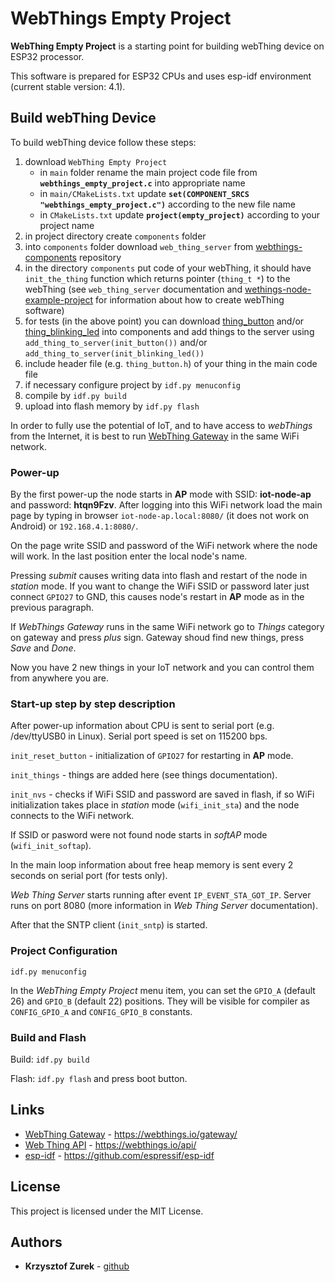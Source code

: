 # WebThings Empty Project

**WebThing Empty Project** is a starting point for building webThing device on ESP32 processor.

This software is prepared for ESP32 CPUs and uses esp-idf environment (current stable version: 4.1).

## Build webThing Device

To build webThing device follow these steps:

1. download ```WebThing Empty Project```
	* in ```main``` folder rename the main project code file from **```webthings_empty_project.c```** into appropriate name
	* in ```main/CMakeLists.txt``` update **```set(COMPONENT_SRCS "webthings_empty_project.c")```** according to the new file name
	* in ```CMakeLists.txt``` update **```project(empty_project)```** according to your project name
1. in project directory create ```components``` folder
1. into ```components``` folder download ```web_thing_server``` from [webthings-components](https://github.com/KrzysztofZurek1973/webthings-components) repository
1. in the directory ```components``` put code of your webThing, it should have ```init_the_thing``` function which returns pointer (```thing_t *```) to the webThing (see ```web_thing_server``` documentation and [wethings-node-example-project](https://github.com/KrzysztofZurek1973/webthings-node-example-project) for information about how to create webThing software)
1. for tests (in the above point) you can download [thing_button](https://github.com/KrzysztofZurek1973/webthings-components/tree/master/thing_button) and/or [thing_blinking_led](https://github.com/KrzysztofZurek1973/webthings-components/tree/master/thing_blinking_led) into components and add things to the server using ```add_thing_to_server(init_button())``` and/or ```add_thing_to_server(init_blinking_led())```
1. include header file (e.g. ```thing_button.h```) of your thing in the main code file
1. if necessary configure project by ```idf.py menuconfig```
1. compile by ```idf.py build```
1. upload into flash memory by ```idf.py flash```

In order to fully use the potential of IoT, and to have access to *webThings* from the Internet, it is best to run [WebThing Gateway](https://webthings.io/gateway/) in the same WiFi network.

### Power-up

By the first power-up the node starts in **AP** mode with SSID: **iot-node-ap** and password: **htqn9Fzv**. After logging into this WiFi network load the main page by typing in browser ```iot-node-ap.local:8080/``` (it does not work on Android) or ```192.168.4.1:8080/```.

On the page write SSID and password of the WiFi network where the node will work. In the last position enter the local node's name.

Pressing *submit* causes writing data into flash and restart of the node in *station* mode. If you want to change the WiFi SSID or password later just connect ```GPIO27``` to GND, this causes node's restart in **AP** mode as in the previous paragraph.

If *WebThings Gateway* runs in the same WiFi network go to *Things* category on gateway and press *plus* sign. Gateway shoud find new things, press *Save* and *Done*.

Now you have 2 new things in your IoT network and you can control them from anywhere you are.

### Start-up step by step description

After power-up information about CPU is sent to serial port (e.g. /dev/ttyUSB0 in Linux). Serial port speed is set on 115200 bps.

```init_reset_button``` - initialization of ```GPIO27``` for restarting in **AP** mode.

```init_things``` - things are added here (see things documentation).

```init_nvs``` - checks if WiFi SSID and password are saved in flash, if so WiFi initialization takes place in *station* mode (```wifi_init_sta```) and the node connects to the WiFi network.

If SSID or pasword were not found node starts in *softAP* mode (```wifi_init_softap```).

In the main loop information about free heap memory is sent every 2 seconds on serial port (for tests only).

*Web Thing Server* starts running after event ```IP_EVENT_STA_GOT_IP```. Server runs on port 8080  (more information in *Web Thing Server* documentation).

After that the SNTP client (```init_sntp```) is started.

### Project Configuration

```
idf.py menuconfig
```

In the *WebThing Empty Project* menu item, you can set the ```GPIO_A``` (default 26) and ```GPIO_B``` (default 22) positions. They will be visible for compiler as ```CONFIG_GPIO_A``` and ```CONFIG_GPIO_B``` constants.

### Build and Flash


Build: ```idf.py build```

Flash: ```idf.py flash``` and press boot button.

## Links

* [WebThing Gateway](https://webthings.io/gateway/) - https://webthings.io/gateway/
* [Web Thing API](https://webthings.io/api/) - https://webthings.io/api/
* [esp-idf](https://github.com/espressif/esp-idf) - https://github.com/espressif/esp-idf

## License

This project is licensed under the MIT License.

## Authors

* **Krzysztof Zurek** - [github](https://github.com/KrzysztofZurek1973)
